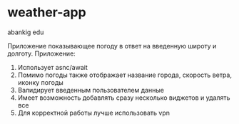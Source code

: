 # weather-app
abankig edu

Приложение показывающее погоду в ответ на введенную широту и долготу. Приложение:
1. Использует asnc/await
2. Помимо погоды также отображает название города, скорость ветра, иконку погоды
3. Валидирует введенным пользователем данные
4. Имеет возможность добавлять сразу несколько виджетов и удалять все
5. Для корректной работы лучше использовать vpn
